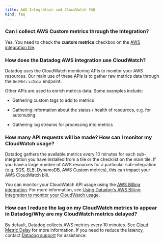 ```yaml
---
title: AWS Integration and CloudWatch FAQ
kind: faq
---
```


### Can I collect AWS Custom metrics through the Integration?

Yes. You need to check the **custom metrics** checkbox on the [AWS integration tile][1].

### How does the Datadog AWS integration use CloudWatch?

Datadog uses the CloudWatch monitoring APIs to monitor your AWS resources. Our main use of these APIs is to gather raw metrics data through the `GetMetricData` endpoint.

Other APIs are used to enrich metrics data. Some examples include:

 * Gathering custom tags to add to metrics

 * Gathering information about the status / health of resources, e.g. for automuting

 * Gathering log streams for processing into metrics

### How many API requests will be made? How can I monitor my CloudWatch usage?

Datadog gathers the available metrics every 10 minutes for each sub-integration you have installed from a tile or the checklist on the main tile. If you have a large number of AWS resources for a particular sub-integration (e.g. SQS, ELB, DynamoDB, AWS Custom metrics), this can impact your AWS CloudWatch bill.

You can monitor your CloudWatch API usage using the [AWS Billing integration][2]. For more information, see [Using Datadog's AWS Billing Integration to monitor your CloudWatch usage][3].

### How can I reduce the lag on my CloudWatch metrics to appear in Datadog/Why are my CloudWatch metrics delayed?

By default, Datadog collects AWS metrics every 10 minutes. See [Cloud Metric Delay][4] for more information. If you need to reduce the latency, contact [Datadog support][5] for assistance.

[1]: https://app.datadoghq.com/account/settings#integrations/amazon_web_services
[2]: /integrations/amazon_billing
[3]: /integrations/faq/using-datadog-s-aws-billing-integration-to-monitor-your-cloudwatch-usage
[4]: /integrations/faq/cloud-metric-delay
[5]: /help
